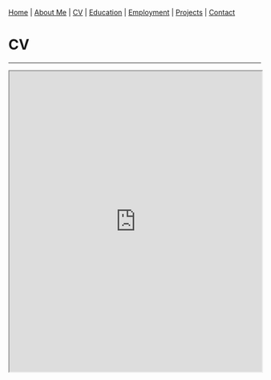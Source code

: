 [Home](index.md) | [About Me](aboutme.md) | [CV](cv.md) | [Education](education.md) | [Employment](employment.md) | [Projects](projects.md) | [Contact](contact.md)

# CV

***

<iframe src="https://zupon.github.io/files/zupon_cv.pdf#navpanes=0" height="600" width="100%"></iframe>
